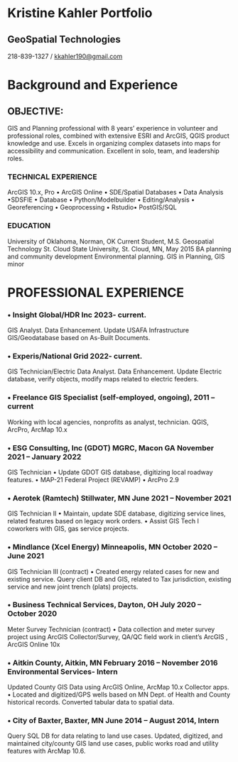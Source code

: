 # Kristine Kahler Portfolio
## GeoSpatial Technologies
218-839-1327 / kkahler190@gmail.com

# Background and Experience
## OBJECTIVE: 
GIS and Planning professional with 8 years’ experience in volunteer and professional roles, combined with extensive ESRI and ArcGIS, QGIS product knowledge and use. Excels in organizing complex datasets into maps for accessibility and communication. Excellent in solo, team, and leadership roles. 
### TECHNICAL EXPERIENCE
ArcGIS 10.x, Pro • ArcGIS Online • SDE/Spatial Databases • Data Analysis •SDSFIE • Database • Python/Modelbuilder • Editing/Analysis • Georeferencing • Geoprocessing • Rstudio• PostGIS/SQL
### EDUCATION 
University of Oklahoma, Norman, OK
Current Student, M.S. Geospatial Technology
St. Cloud State University, St. Cloud, MN, 
May 2015 BA planning and community development Environmental planning. GIS in Planning, GIS minor 
# PROFESSIONAL EXPERIENCE
### • Insight Global/HDR Inc 2023- current. 
GIS Analyst. Data Enhancement.  Update USAFA Infrastructure GIS/Geodatabase based on As-Built Documents. 
### • Experis/National Grid 2022- current. 
GIS Technician/Electric Data Analyst. Data Enhancement.  Update Electric database, verify objects, modify maps related to electric feeders. 
### • Freelance GIS Specialist (self-employed, ongoing), 2011 – current 
Working with local agencies, nonprofits as analyst, technician. QGIS, ArcPro, ArcMap 10.x
### • ESG Consulting, Inc (GDOT) MGRC, Macon GA November 2021 – January 2022
 GIS Technician • Update GDOT GIS database, digitizing local roadway features. • MAP-21 Federal Project (REVAMP) • ArcPro 2.9 
### • Aerotek (Ramtech) Stillwater, MN June 2021 – November 2021 
GIS Technician II • Maintain, update SDE database, digitizing service lines, related features based on legacy work orders. • Assist GIS Tech I coworkers with GIS, gas service projects. 
### • Mindlance (Xcel Energy) Minneapolis, MN October 2020 – June 2021 
GIS Technician III (contract) • Created energy related cases for new and existing service. Query client DB and GIS, related to Tax jurisdiction, existing service and new joint trench (plats) projects. 
### • Business Technical Services, Dayton, OH July 2020 – October 2020 
Meter Survey Technician (contract) • Data collection and meter survey project using ArcGIS Collector/Survey, QA/QC field work in client’s ArcGIS , ArcGIS Online 10x 
### • Aitkin County, Aitkin, MN February 2016 – November 2016 Environmental Services- Intern 
 Updated County GIS Data using ArcGIS Online, ArcMap 10.x Collector apps. • Located and digitized/GPS wells based on MN Dept. of Health and County historical records. Converted tabular data to spatial data. 
### • City of Baxter, Baxter, MN June 2014 – August 2014, Intern 
Query SQL DB for data relating to land use cases. Updated, digitized, and maintained city/county GIS land use cases, public works road and utility features with ArcMap 10.6.
